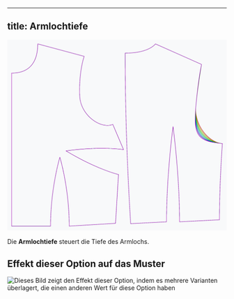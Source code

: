 ***

## title: Armlochtiefe

![Der Effekt der Option Armlochtiefe auf das Muster](sample.png)

Die **Armlochtiefe** steuert die Tiefe des Armlochs.

## Effekt dieser Option auf das Muster

![Dieses Bild zeigt den Effekt dieser Option, indem es mehrere Varianten überlagert, die einen anderen Wert für diese Option haben](bella\_armholedepth\_sample.svg "Effekt dieser Option auf das Muster")
